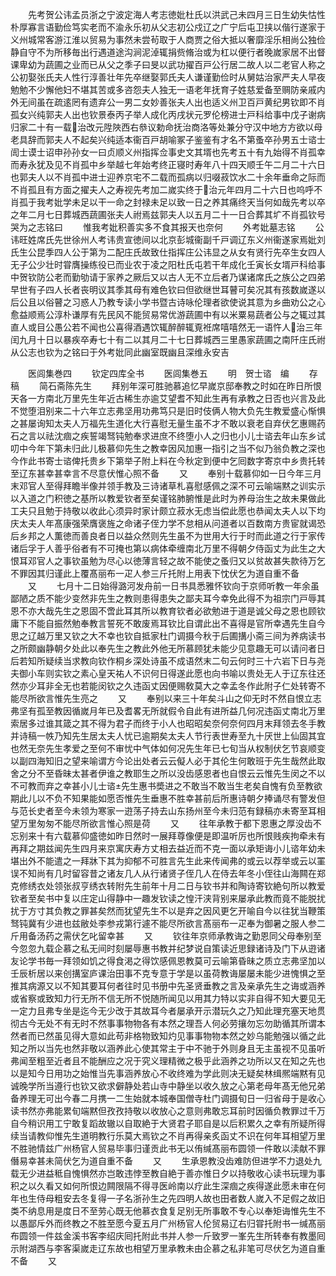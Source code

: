 <!-- { "loadSidebar": true } -->
　　先考贺公讳孟员浙之宁波定海人考志徳妣杜氏以洪武己未四月三日生幼失怙性朴厚寡言语勤俭笃实老而不渝永乐初从父志初公戍辽之广宁后屯卫挟以偕行遂家于义州城常客游江淮以贸易为事然未尝茍取于人商贾之俗大抵以奢靡淫乐相尚公独俭静自守不为所移毎出行遇道途沟涧泥淖辄捐赀脩治或为杠以便行者晚嵗家居不出督课卑幼为蔬圃之业而已从父之季子曰旻以武功擢百戸公行居二故人以二老官人称之公初娶张氏夫人性行淳善壮年先卒继娶郭氏夫人谦谨勤俭时从舅姑治家严夫人早夜勉勉不少懈他妇不堪其苦或多咨怨夫人独无一语老年抚育子姓慈爱备至赒防亲戚内外无间虽在疏逺罔有遗弃公一男二女妙善张夫人出也适义州卫百戸黄纪男钦即不肖孤女兴纯郭夫人出也钦景泰丙子举人成化丙戌状元罗伦榜进士戸科给事中戊子谢病归家二十有一载治改元陞陜西右叅议勅命抚治商洛等处兼分守汉中地方方欲以母老具辞而郭夫人不起矣兴纯适本衞百戸胡喻冢子鉴鉴有才名不第蚤卒孙男五士谘士訚士谟士诏申孙孙女一曰贞顺义州指挥佥事史文其壻也先考五十有九始得不肖孤幸而寿永犹及见不肖孤中乡举越七年始考终正寝时寿年八十四天顺壬午二月二十六日也郭夫人以不肖孤中进士迎养京宅不二载而孤病以归啜菽饮水二十余年垂命之际而不肖孤且有方面之擢夫人之寿视先考加二嵗实终于治元年四月二十六日也呜呼不肖孤于我考妣学未足以干一命之封禄未足以致一日之养其痛终天当何如哉先考以卒之年二月七日葬城西蔬圃张夫人祔焉兹郭夫人以五月二十一日合葬其圹不肖孤钦号哭为之志铭曰
　　惟我考妣积善实多不食其报天也奈何
　　外考妣墓志铭
　　公讳旺姓席氏先世徐州人考讳贵宣徳间以北京彭城衞副千戸调辽东义州衞遂家焉妣刘氏生公昆季四人公于第为二配庄氏故致仕指挥庄公讳显之从女有贤行先卒生女四人无子公少壮时甞膺操练役已而业农于凌之阳杜氏屯若干年成化壬寅长女壻戸科给事中贺钦防公老而勤劬请于家养之厥后又以古人无不立后者乃谋诸席氏之族公之四弟早世有子四人长者丧明议其季其母有难色钦曰但欲继世耳瞽可矣况其有孩数嵗遂以后公且以俗瞽之习惑人乃教专读小学书暨古诗咏伦理者欲使说其意为乡曲劝公之心愈益顺焉公淳朴谦厚有先民风不能贸易常优游蔬圃中有以米粟易蔬者公与之辄过其直人或目公愚公若不闻也公喜得酒遇饮辄醉醉辄覔袵席嘻嘻然无一语忤人治三年闰九月十日以暴疾卒寿七十有二以其月二十七日葬城西三里愚家蔬圃之南阡庄氏祔从公志也钦为之铭曰于外考妣同此幽室既幽且深维永安吉

　　医闾集巻四
　　钦定四库全书
　　医闾集巻五
　　明　贺士谘　编
　　存稿
　　简石斋陈先生
　　拜别年深可胜驰慕追忆早嵗京邸奉教之时如在昨日所恨天各一方南北万里先生年近古稀生亦逾艾望耆不知此生再有承教之日否也兴言及此不觉堕泪别来二十六年立志弗坚用功弗笃只是旧时伎俩人物大负先生教爱盛心惭惧之甚屡询知太夫人万福先生道化大行喜慰无量生虽不才不敢以衰老自弃伏乞惠赐药石之言以祛沈痼之疾誓竭驽钝勉奉求进庶不终堕小人之归也小儿士谘去年山东乡试叨中今年下第未归此儿极慕仰先生之教幸因风加惠一指引之当不似乃翁负教之深也今作此书寄士谘俾托贵乡下第举子附上料在今秋定到便中乞囘数字寄京中乡贵托转至辽东甚幸甚幸言不尽意伏惟心照不备
　　又
　　奉别十载慕仰如一日今年三月末邓官人至得拜瞻半像并领手教及三诗诸草札喜慰感佩之深不可云喻端黙之训实示以入道之门积徳之基所以教爱钦者至矣谨铭肺腑惟是此时为养母治生之故未果做此工夫只且勉于持敬以收此心须异时家计颇立菽水无虑当偿此愿也恭闻太夫人以下均庆太夫人年髙康强荣膺褒旌之命诸子侄力学不怠相从问道者以百数南方贵宦就谒恐后乡邦之人薫徳而善良者日以益众然则先生虽不为世用大行于时而此道之行于家传诸后孚于人善乎俗者有不可掩也第以病体牵缠南北万里不得朝夕侍函丈为此生之大恨耳邓官人之事钦虽勉为尽心以徳薄言轻之故不能使之蚤归又以贫故甚失款待万乞不罪因其归谨此上覆髙丽布一疋人参三斤托附上用表下忱伏乞为道自重不备
　　又
　　七月十二日始得潞河发舟前一日书具悉雅怀钦向于京师听教一年余虽鄙陋之质不能少变然非先生之教则患得患失之鄙夫耳今幸免此得不为祖宗门戸辱其恩不亦大哉先生之恩固不啻此耳其所以教育钦者必欲勉进于道是诚父母之恩也顾钦庸下不能自振然勉奉教言誓死不敢废焉耳钦比自谓此出不喜得是官所幸遇先生自今思之辽越万里又钦之大不幸也钦自抵家杜门调摄今秋于后圃搆小斋三间为养病读书之所颇幽静朝夕处此以奉先生之教此外他无所慕顾犹未能少见意趣无可以请问者日后若知所疑续当求教向钦作桐乡深处诗虽不成语然末二句云何时三十六岩下日与尧夫御小车则实钦之素心皇天祐人不识何日得遂此愿也向书喻以贵处无人于辽东往还然亦少耳非全无也若能闵钦之久违函丈因便赐敎莫大之幸孟冬作此附子仁处转寄不能尽所欲言惟先生亮之
　　又
　　奉别以来三十年矣斗山之仰无时不然自恨立志弗坚有孤至教因循嵗月年已及耆畧无所就假令自此有进所益几何况违函丈南北万里索居多过谁其箴之其不得为君子而终于小人也昭昭矣奈何奈何四月末拜领去冬手教并诗稿一帙乃知先生居太夫人忧已逾期矣太夫人节行表世寿至九十厌世上仙固其宜也然无奈先生孝爱之至何不审忧中气体如何况先生年已七旬当从权制伏乞节哀顺变以副四海知旧之望来喻谓方今论出处者云云儗人必于其伦生何敢班于先生哉然此取舍之分不至昏昧太甚者伊谁之教耶生之所以没齿感恩者也自恨云云惟先生闵之不以不可教而弃之幸甚小儿士谘先生惠书奬进之不敢当不敢当生老矣自愧有负至教欲期此儿以不负不知果能如愿否惟先生垂惠不胜幸甚前后所惠诗朝夕捧诵尽有警发但与范长史者至今未领为寒家一逰荡子持去山东扬州至今未归范有録稿亦未寄至耳相望万里匆匆不能尽所欲言惟心照是荷
　　又
　　往年承教于都下恩惠之厚没齿不忘别来十有六载慕仰盛徳如昨日然时一展拜尊像便是即温听厉也所恨贱疾拘牵未有再拜之期兹闻先生四月来京寓庆寿方丈相去益近而不克一面以承矩诲小儿谘年幼未堪出外不能遣之一拜牀下其为抑郁不可胜言先生此来传闻弗的或云以荐举或云以罣误不知尚有几时留容昔之诸友几人从行诸贤子侄几人在侍去年冬小侄往山海闗在郑克修绣衣处领张叔亨绣衣转附先生前年十月二日与钦书并和陶诗寄钦絶句所以教爱钦者至矣书中复以庄定山得静中一趣发钦读之惶汗浃背别来屡承此教而竟不能脱扰扰于方寸其负教之罪甚矣然而犹望先生不以是弃之因风更乞开喻自今以往犹当鞭策驽钝冀有少进也兹敝处李参戎第行遽不能尽所欲言髙丽布一疋奉为御暑之服人参二斤用备汤药之需伏乞叱留幸甚
　　又
　　钦往年京师承教诲之勤恩同父母奉别至今忽忽九载企慕之私无间时刻屡辱惠书教并纪梦说自策读近思録诸诗及门下从逰诸友论学书毎一拜领如饥之得食渇之得饮感佩恩教莫可云喻第昏昧之质立志弗坚加以壬辰析居以来创搆室庐课治田事不克专意于学是以虽荷教诲屡屡未能少进愧惧之至推其病源又以不知其要耳何者往时见书册中先圣贤垂教之言及亲承先生之诲或涵养或省察或致知力行无所不信无所不悦随所闻见以用其力特以实非自得不知大要见无一定力且弗专坐是迄今无少改于其故耳今者屡承开示潜玩久之乃知此理充塞天地贯彻古今无处不有无时不然事事物物各有本然之理吾人何必劳攘勿忘勿助循其所谓本然者而已然虽见得大意如此苟非格物致知灼见事事物物本然之妙乌能勉强以循之此知之所以当先也然非敬以涵养此心使其常主于中不驰于外则身且无主虽视不见虽听弗闻至粗至近者且不能酬应之况于究义理精微之极乎此涵养之功所以又在知之先也以是知今日用功之始惟当先事涵养放心不收终难为学此则决无疑矣林缉熈端黙有见诚晚学所当遵行也钦又欲求僻静处若山寺中静坐以收久放之心第老母年髙无他兄弟备养理无可出今春二月携一二生始就本城奉国僧寺杜门调摄旬日一归省母于是收心读书然亦弗能累旬端黙但孜孜持敬以收放心之意则弗敢忘耳前时因循负教罪过千万自今稍识用工宁敢复蹈故辙以自取絶于大贤君子耶自是以后积累久之幸有所疑所得续当请教仰惟先生道明教行乐莫大焉钦之不肖再得亲炙函丈不识在何年耳相望万里不胜驰情兹广州杨官人贸易毕事归谨贡此书无以侑缄髙丽布圆领一件敢以渎献不罪僭易幸甚未简伏乞为道自重不备
　　又
　　生承恩教没齿难防但进学不力退处九载无少进益秪自愧惧然亦岂敢违悖至教自絶于善亦惟日夕以持敬收心读书玩理为事积之以久看又如何所恨边闗限隔不得寻医岭南以疗此生深痼之疾得遂此愿未审在何年也生侍母粗安去冬复得一子名浙孙生之先四明人故也田者数人嵗入不足假之故旧类不纳息用是度日不至劳心既无他慕衣食复足别无所事敢不专心以奉矩诲惟先生不以愚鄙斥外而终教之不胜至愿今夏五月广州杨官人伦贸易辽右归甞托附书一缄髙丽布圆领一件兹金溪书客李绍庆囘托附此书并人参一斤致罗一峯先生所转奉有教墨囘示附湖西与李客渠嵗走辽东故也相望万里承教未由企慕之私非笔可尽伏乞为道自重不备
　　又
